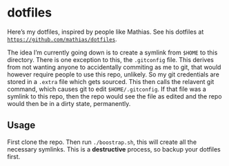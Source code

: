 # dotfiles

Here’s my dotfiles, inspired by people like Mathias. See his dotfiles at
[`https://github.com/mathias/dotfiles`](https://github.com/mathias/dotfiles).

The idea I’m currently going down is to create a symlink from `$HOME` to this
directory. There is one exception to this, the `.gitconfig` file. This derives
from not wanting anyone to accidentally commiting as me to git, that would
however require people to use this repo, unlikely. So my git credentials are
stored in a `.extra` file which gets sourced. This then calls the relavent git
command, which causes git to edit `$HOME/.gitconfig`. If that file was a symlink
to this repo, then the repo would see the file as edited and the repo would then
be in a dirty state, permanently.

## Usage

First clone the repo. Then run `./boostrap.sh`, this will create all the
necessary symlinks. This is a **destructive** process, so backup your dotfiles
first.
